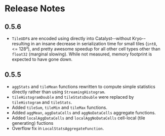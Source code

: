 # Release Notes

## 0.5.6

* `TileUDF`s are encoded using directly into Catalyst--without Kryo--resulting in an insane
 decrease in serialization time for small tiles (`int8`, <= 128²), and pretty awesome speedup for
 all other cell types other than `float32` (marginal slowing). While not measured, memory 
 footprint is expected to have gone down.


## 0.5.5

* `aggStats` and `tileMean` functions rewritten to compute simple statistics directly rather than using `StreamingHistogram`.
* `tileHistogramDouble` and `tileStatsDouble` were replaced by `tileHistogram` and `tileStats`.
* Added `tileSum`, `tileMin` and `tileMax` functions. 
* Added `aggMean`, `aggDataCells` and `aggNoDataCells` aggregate functions.
* Added `localAggDataCells` and `localAggNoDataCells` cell-local (tile generating) fuctions
* Overflow fix in `LocalStatsAggregateFunction`.
